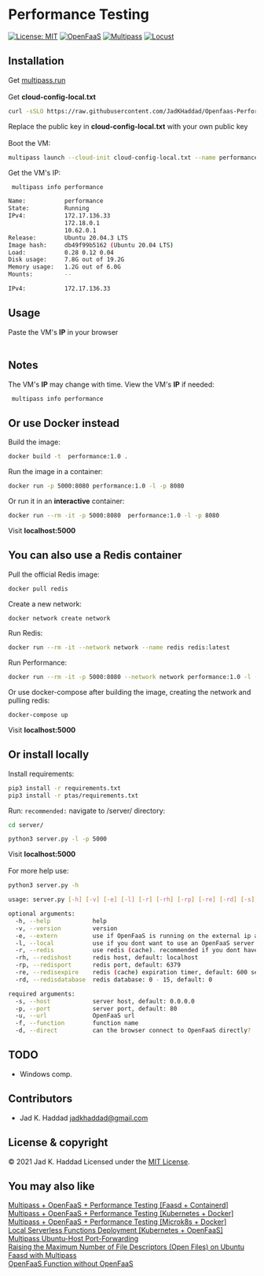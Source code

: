 # Performance Testing
[![License: MIT](https://img.shields.io/badge/License-MIT-yellow.svg)](https://opensource.org/licenses/MIT)
[![OpenFaaS](https://img.shields.io/static/v1?label=OpenFaaS&message=Serverless&color=blue)](https://www.openfaas.com/)
[![Multipass](https://img.shields.io/static/v1?label=Multipass&message=VM&color=orange)](https://multipass.run/)
[![Locust](https://img.shields.io/static/v1?label=Locust&message=Load-Testing&color=green)](https://locust.io/)

## Installation

Get [multipass.run](https://multipass.run)<br /><br />
Get **cloud-config-local.txt**<br />

```sh
curl -sSLO https://raw.githubusercontent.com/JadKHaddad/Openfaas-Performance-Testing-as-a-Service/main/cloud-config-local.txt
```
Replace the public key in **cloud-config-local.txt** with your own public key<br /><br />
Boot the VM:
```sh
multipass launch --cloud-init cloud-config-local.txt --name performance --cpus 2 --mem 2G --disk 10G
```
Get the VM's IP:
```sh
 multipass info performance
```
```sh
Name:           performance
State:          Running
IPv4:           172.17.136.33
                172.18.0.1
                10.62.0.1
Release:        Ubuntu 20.04.3 LTS
Image hash:     db49f99b5162 (Ubuntu 20.04 LTS)
Load:           0.28 0.12 0.04
Disk usage:     7.8G out of 19.2G
Memory usage:   1.2G out of 6.0G
Mounts:         --
```
```sh
IPv4:           172.17.136.33
```

## Usage
Paste the VM's **IP** in your browser<br /><br />

## Notes
The VM's **IP** may change with time. View the VM's **IP** if needed:
```sh
 multipass info performance
```

## Or use Docker instead
Build the image:
```sh
docker build -t  performance:1.0 .
```
Run the image in a container:
```sh
docker run -p 5000:8080 performance:1.0 -l -p 8080
```
Or run it in an **interactive** container:
```sh
docker run --rm -it -p 5000:8080  performance:1.0 -l -p 8080
```
Visit **localhost:5000**

## You can also use a Redis container
Pull the official Redis image:
```sh
docker pull redis
```
Create a new network:
```sh
docker network create network
```
Run Redis:
```sh
docker run --rm -it --network network --name redis redis:latest
```
Run Performance:
```sh
docker run --rm -it -p 5000:8080 --network network performance:1.0 -l -p 8080 -r -rh redis
```
Or use docker-compose after building the image, creating the network and pulling redis:
```sh
docker-compose up
```
Visit **localhost:5000**

## Or install locally
Install requirements:
```sh
pip3 install -r requirements.txt
pip3 install -r ptas/requirements.txt
```
Run: ```recommended:``` navigate to /server/ directory:
```sh
cd server/
```

```sh
python3 server.py -l -p 5000
```
Visit **localhost:5000** <br /> <br />
For more help use:
```sh
python3 server.py -h
```
```sh
usage: server.py [-h] [-v] [-e] [-l] [-r] [-rh] [-rp] [-re] [-rd] [-s] [-p] [-u] [-f] [-d]

optional arguments:
  -h, --help            help
  -v, --version         version
  -e, --extern          use if OpenFaaS is running on the external ip address of your machine
  -l, --local           use if you dont want to use an OpenFaaS server. server will run on 0.0.0.0:80 with no OpenFaaS server
  -r, --redis           use redis (cache). recommended if you dont have SSD
  -rh, --redishost      redis host, default: localhost
  -rp, --redisport      redis port, default: 6379
  -re, --redisexpire    redis (cache) expiration timer, default: 600 seconds
  -rd, --redisdatabase  redis database: 0 - 15, default: 0

required arguments:
  -s, --host            server host, default: 0.0.0.0
  -p, --port            server port, default: 80
  -u, --url             OpenFaaS url
  -f, --function        function name
  -d, --direct          can the browser connect to OpenFaaS directly?
```

## TODO
* Windows comp.

## Contributors
* Jad K. Haddad <jadkhaddad@gmail.com>

## License & copyright
© 2021 Jad K. Haddad
Licensed under the [MIT License](LICENSE).

## You may also like
[Multipass + OpenFaaS + Performance Testing [Faasd + Containerd]](Multipass-OpenFaaS-Performance-Testing-Service.md)<br />
[Multipass + OpenFaaS + Performance Testing [Kubernetes + Docker]](Multipass-OpenFaaS-Performance-Testing-Service-kube.md)<br />
[Multipass + OpenFaaS + Performance Testing [Microk8s + Docker]](Multipass-OpenFaaS-Performance-Testing-Service-k8s.md)<br />
[Local Serverless Functions Deployment [Kubernetes + OpenFaaS]](Local-Serverless-Functions-Deployment-Kubernetes-and-OpenFaas.md)<br />
[Multipass Ubuntu-Host Port-Forwarding](Multipass-Ubuntu-Host-Port-Forwarding.md)<br />
[Raising the Maximum Number of File Descriptors (Open Files) on Ubuntu](Raising-the-Maximum-Number-of-File-Descriptors-(Open-Files)-on-Ubuntu.md)<br />
[Faasd with Multipass](https://github.com/openfaas/faasd/blob/master/docs/MULTIPASS.md)<br />
[OpenFaaS Function without OpenFaaS](OpenFaaS-Function-as-a-Docker-Container.md)